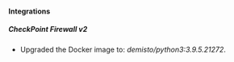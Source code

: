 #### Integrations
##### CheckPoint Firewall v2
- Upgraded the Docker image to: *demisto/python3:3.9.5.21272*.

